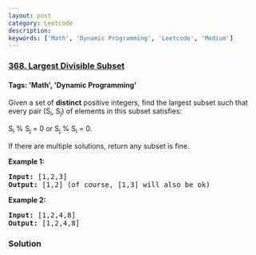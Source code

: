 ```yaml
---
layout: post
category: Leetcode
description: 
keywords: ['Math', 'Dynamic Programming', 'Leetcode', 'Medium']
---
```

### [368. Largest Divisible Subset](https://leetcode.com/problems/largest-divisible-subset)

#### Tags: 'Math', 'Dynamic Programming'

<div class="content__u3I1 question-content__JfgR"><div><p>Given a set of <b>distinct</b> positive integers, find the largest subset such that every pair (S<sub>i</sub>, S<sub>j</sub>) of elements in this subset satisfies:</p>
<p>S<sub>i</sub> % S<sub>j</sub> = 0 or S<sub>j</sub> % S<sub>i</sub> = 0.</p>
<p>If there are multiple solutions, return any subset is fine.</p>
<p><strong>Example 1:</strong></p>
<div>
<pre><strong>Input: </strong><span id="example-input-1-1">[1,2,3]</span>
<strong>Output: </strong><span id="example-output-1">[1,2] </span>(of course, [1,3] will also be ok)
</pre>
<div>
<p><strong>Example 2:</strong></p>
<pre><strong>Input: </strong><span id="example-input-2-1">[1,2,4,8]</span>
<strong>Output: </strong><span id="example-output-2">[1,2,4,8]</span>
</pre>
</div>
</div></div></div>

### Solution
